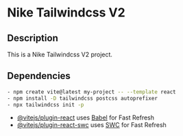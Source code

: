 # Nike Tailwindcss V2

<!-- timeline : 1:00:32 -->

## Description

This is a Nike Tailwindcss V2 project.

## Dependencies

```bash
- npm create vite@latest my-project -- --template react
- npm install -D tailwindcss postcss autoprefixer
- npx tailwindcss init -p
```

-  [@vitejs/plugin-react](https://github.com/vitejs/vite-plugin-react/blob/main/packages/plugin-react/README.md) uses [Babel](https://babeljs.io/) for Fast Refresh
-  [@vitejs/plugin-react-swc](https://github.com/vitejs/vite-plugin-react-swc) uses [SWC](https://swc.rs/) for Fast Refresh
